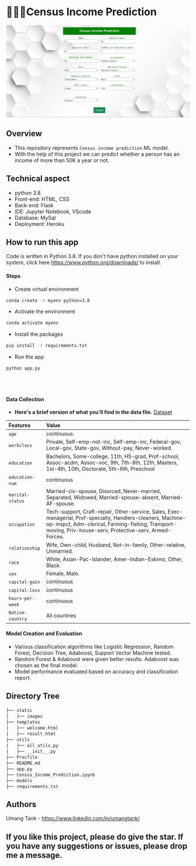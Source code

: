 
# 👩🏻‍💻Census Income Prediction


![Home](/media/123.png)
<!-- ![Predict](/media/231.png) -->


## Overview

- This repository represents `Census income prediction` ML model.
- With the help of this project we can predict whether a person has an income of more than 50K a year or not.

## Technical aspect
- python 3.8
- Front-end: HTML, CSS
- Back-end: Flask
- IDE: Jupyter Notebook, VScode
- Database: MySql
- Deployment: Heroku


## How to run this app

Code is written in Python 3.8. If you don't have python installed on your system, click here https://www.python.org/downloads/ to install.

#### Steps
- Create virtual environment
```bash
conda create -n myenv python=3.8
```
- Activate the environment
```bash
conda activate myenv
```
- Install the packages
```bash
pip install -r requirements.txt
```
- Run the app
```bash
python app.py
```
<br>
<br>

#### Data Collection

- **Here's a brief version of what you'll find in the data file.** [Dataset](https://www.kaggle.com/overload10/adult-census-dataset)

| Features | Value     | 
| :-------- | :------- | 
| `age` | continuous. | 
| `workclass` | Private, Self-emp-not-inc, Self-emp-inc, Federal-gov, Local-gov, State-gov, Without-pay, Never-worked.|
| `education` | Bachelors, Some-college, 11th, HS-grad, Prof-school, Assoc-acdm, Assoc-voc, 9th, 7th-8th, 12th, Masters, 1st-4th, 10th, Doctorate, 5th-6th, Preschool |
| `education-num`| continuous |
| `marital-status`| Married-civ-spouse, Divorced, Never-married, Separated, Widowed, Married-spouse-absent, Married-AF-spouse. |
| `occupation`| Tech-support, Craft-repair, Other-service, Sales, Exec-managerial, Prof-specialty, Handlers-cleaners, Machine-op-inspct, Adm-clerical, Farming-fishing, Transport-moving, Priv-house-serv, Protective-serv, Armed-Forces. |
| `relationship` | Wife, Own-child, Husband, Not-in-family, Other-relative, Unmarried. |
| `race`| White, Asian-Pac-Islander, Amer-Indian-Eskimo, Other, Black. |
| `sex`| Female, Male. |
| `capital-gain` | continuous |
| `capital-loss`| continuous |
| `hours-per-week`| continuous |
| `Native-country`| All countries |

#### Model Creation and Evaluation

- Various classification algorithms like Logistic Regression, Random Forest, Decision Tree, Adaboost, Support Vector Machine tested.
- Random Forest & Adaboost were given better results. Adaboost was chosen as the final model.
- Model performance evaluated based on accuracy and classification report.

## Directory Tree 
```
├── static 
│   ├── images
├── templates
│   ├── welcome.html
|   ├── result.html
├── utils
|   ├── all_utils.py
|   ├── __init__.py
├── Procfile
├── README.md
├── app.py
├── Census_Income_Prediction.ipynb
├── models
├── requirements.txt
```

## Authors
Umang Tank - https://www.linkedin.com/in/umangtank/ 

## If you like this project, please do give the star. If you have any suggestions or issues, please drop me a message.

